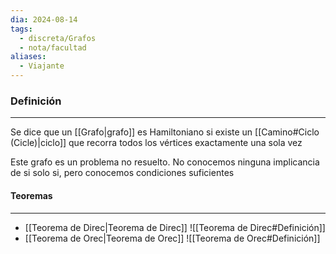 ```yaml
---
dia: 2024-08-14
tags:
  - discreta/Grafos
  - nota/facultad
aliases:
  - Viajante
---
```

### Definición
---
Se dice que un [[Grafo|grafo]] es Hamiltoniano si existe un [[Camino#Ciclo (Cicle)|ciclo]] que recorra todos los vértices exactamente una sola vez

Este grafo es un problema no resuelto. No conocemos ninguna implicancia de si solo si, pero conocemos condiciones suficientes

#### Teoremas
---
* [[Teorema de Direc|Teorema de Direc]] ![[Teorema de Direc#Definición]]
* [[Teorema de Orec|Teorema de Orec]] ![[Teorema de Orec#Definición]]